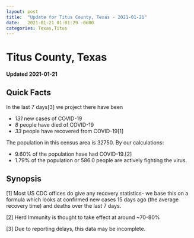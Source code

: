 ```yaml
---
layout: post
title:  "Update for Titus County, Texas - 2021-01-21"
date:   2021-01-21 01:01:29 -0600
categories: Texas,Titus
---
```


# Titus County, Texas
#### Updated 2021-01-21

## Quick Facts

In the last 7 days[3] we project there have been
- *131* new cases of COVID-19
- *8* people have died of COVID-19
- *33* people have recovered from COVID-19[1]

The population in this census area is 32750. By our calculations:
- 9.60% of the population have had COVID-19.[2]
- 1.79% of the population or 586.0 people are actively fighting the virus.

## Synopsis




[1] Most US CDC offices do give any recovery statistics- we base this on a formula which looks at confirmed new cases
15 days ago (the average recovery time) and deaths over the last 7 days.

[2] Herd Immunity is thought to take effect at around ~70-80%

[3] Due to reporting delays, this data may be incomplete.
 
    